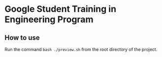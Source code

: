# Google Student Training in Engineering Program

## How to use
Run the command ```bash ./preview.sh``` from the root directory of the project.
